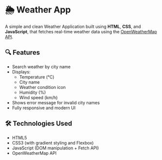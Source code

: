# 🌦️ Weather App

A simple and clean Weather Application built using **HTML**, **CSS**, and **JavaScript**, that fetches real-time weather data using the [OpenWeatherMap API](https://openweathermap.org/api).

## 🔍 Features

- Search weather by city name
- Displays:
  - Temperature (°C)
  - City name
  - Weather condition icon
  - Humidity (%)
  - Wind speed (km/h)
- Shows error message for invalid city names
- Fully responsive and modern UI

## 🛠️ Technologies Used

- HTML5
- CSS3 (with gradient styling and Flexbox)
- JavaScript (DOM manipulation + Fetch API)
- OpenWeatherMap API
